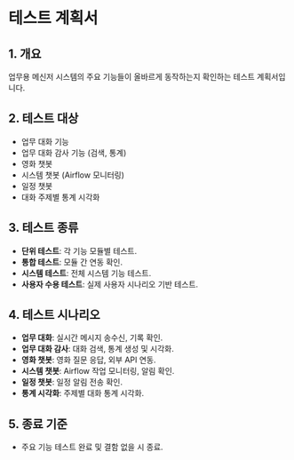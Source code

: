 # 테스트 계획서

## 1. 개요
업무용 메신저 시스템의 주요 기능들이 올바르게 동작하는지 확인하는 테스트 계획서입니다.

## 2. 테스트 대상
- 업무 대화 기능
- 업무 대화 감사 기능 (검색, 통계)
- 영화 챗봇
- 시스템 챗봇 (Airflow 모니터링)
- 일정 챗봇
- 대화 주제별 통계 시각화

## 3. 테스트 종류
- **단위 테스트**: 각 기능 모듈별 테스트.
- **통합 테스트**: 모듈 간 연동 확인.
- **시스템 테스트**: 전체 시스템 기능 테스트.
- **사용자 수용 테스트**: 실제 사용자 시나리오 기반 테스트.

## 4. 테스트 시나리오
- **업무 대화**: 실시간 메시지 송수신, 기록 확인.
- **업무 대화 감사**: 대화 검색, 통계 생성 및 시각화.
- **영화 챗봇**: 영화 질문 응답, 외부 API 연동.
- **시스템 챗봇**: Airflow 작업 모니터링, 알림 확인.
- **일정 챗봇**: 일정 알림 전송 확인.
- **통계 시각화**: 주제별 대화 통계 시각화.

## 5. 종료 기준
- 주요 기능 테스트 완료 및 결함 없을 시 종료.
